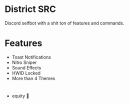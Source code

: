 # District SRC
Discord selfbot with a shit ton of features and commands.

# Features
- Toast Notifications
- Nitro Sniper
- Sound Effects
- HWID Locked
- More than 4 Themes

#
- equity 🍷
